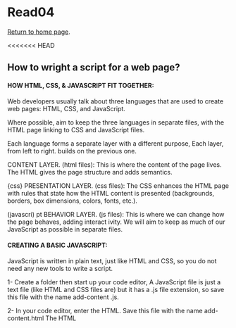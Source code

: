 # Read04

[Return to home page](https://momansi96.github.io/reading-notes/). 

<<<<<<< HEAD
## How to wright a script for a web page? 

#### HOW HTML, CSS, & JAVASCRIPT FIT TOGETHER: 

Web developers usually talk about three languages that
are used to create web pages: HTML, CSS, and JavaScript.

Where possible, aim to keep the three languages in separate files, with the HTML page linking to CSS and JavaScript files.

Each language forms a separate layer with a different purpose, Each layer, from left to right. builds on the previous one.

<html>
CONTENT LAYER. (html files): 
This is where the content of the page lives. The HTML gives the page structure and adds semantics.

{css}
PRESENTATION LAYER. (css files): 
The CSS enhances the HTML page with rules that state how
the HTML content is presented (backgrounds, borders, box
dimensions, colors, fonts, etc.).

(javascri) pt
BEHAVIOR LAYER. (js files):
This is where we can change how the page behaves, adding
interact ivity. We will aim to keep as much of our JavaScript as possible in separate files.

#### CREATING A BASIC JAVASCRIPT: 

JavaScript is written in plain text, just like HTML and CSS, so you do not need any new tools to write a script.

1- Create a folder then start up your code editor, A JavaScript file is just a text file (like HTML and CSS
files are) but it has a .js file extension, so save this file with the name add-content .js. 

2- In your code editor, enter the HTML. Save this file with the name add-content.html The HTML <script> element is used to load the JavaScript file into the page. It has an attribute called src, whose value is the path to the script you created. This tells the browser to find and load the script file (just like the src attribute on an <img> tag).

3- Open the HTML file in your browser. You should see that the JavaScript has been added. 

4- view the source code for the page. The source of the web page does not actually show the new element that has been added into the page; it just shows the link to the JavaScript file.

- JAVASCRIPT RUNS WHERE IT IS FOUND IN THE HTML When the browser comes across a <script> element, it stops to load the script and then checks to see if it needs to do anything.


## BASIC JAVASCRIPT INSTRUCTIONS: 

#### STATEMENTS: 

A script is a series of instructions that a computer can follow one-by-one, Each individual instruction or step is known as a statement, Statements should end with a semicolon.

STATEMENTS ARE INSTRUCTIONS AND EACH ONE STARTS ON A NEW LINE The semicolon also tells the JavaScript interpreter
when a step is over, indicating that it should move to the next step. 

#### COMMENTS: 

You should write comments to explain what your code does.
They help make your code easier to read and understand. This can help you and others who read your code.

MULTI-LINE COMMENTS: To write a comment that stretches over more than one line, you use a multi-line comment, starting with the (/* characters and ending with the * /) characters.
Anything between these characters is not processed· by the JavaScript interpreter.

#### WHAT IS A VARIABLE? 

A script will have to temporarily store the bits of information it needs to do its job. It can store this data in variables.

A variable is a good name for this concept because the data stored in a variable can change (or vary) each time a script runs.

- Before you use a variable you need to announce that you want to use them, this involves creating a variable and giving it a name. 
(var name;)

- Once you created the variable you can tell it what kind of information you want to stor in it. 
(name = 'Mohammed'; )

#### DATA TYPES: 

JavaScript distinguishes between numbers, strings, and true or false values known as Booleans.

1- NUMERIC DATA TYPE:The numeric data type handles
numbers. 
2- STRING DATA TYPE: The strings data type consists of
letters and other characters.
3- BOOLEAN DATA TYPE: Boolean data types can have one
of two va lues: true or false. 

#### RULES FOR NAMING VARIABLES: 

- Here are six rules you must always follow when giving a variable a name: 

1- The name must begin with a letter, dollar sign ($),or an
underscore (_). It must not start with a number.

2- The name can contain letters, numbers, dollar sign ($), or an underscore (_). Note that you must not use a dash(-) or a period (.) in a variable name. 

3- You cannot use keywords or reserved words. 

4- All variables are case sensitive, so score and Score would be different variable names, but it is bad practice to create two variables that have the same name using different cases.

5- Use a name that describes the kind of information that the variable stores. 

6- If your variable name is made up of more than one word, use a capital letter for the first letter of every word after the first word.

=======
>>>>>>> 86065119b44cd9b17bb5e4269df55f542f1ab14f
